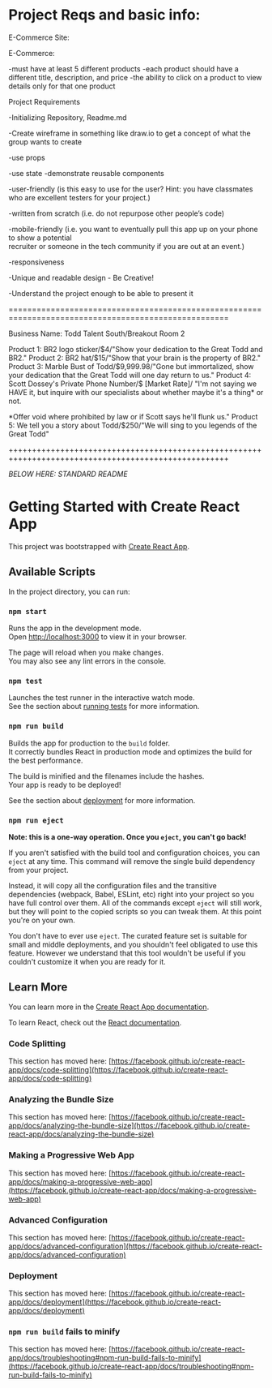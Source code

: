 # Project Reqs and basic info:

E-Commerce Site:

E-Commerce:  

-must have at least 5 different products
-each product should have a different title, description, and price
-the ability to click on a product to view details only for that one product 

Project Requirements

-Initializing Repository, Readme.md

-Create wireframe in something like draw.io to get a concept of what the group wants to create

-use props

-use state 
-demonstrate reusable components

-user-friendly (is this easy to use for the user? Hint: you have classmates who are excellent testers for your project.) 

-written from scratch (i.e. do not repurpose other people’s code) 

-mobile-friendly (i.e. you want to eventually pull this app up on your phone to show a potential    
    recruiter or someone in the tech community if you are out at an event.) 

-responsiveness 

-Unique and readable design - Be Creative!

-Understand the project enough to be able to present it

=====================================================================================================

Business Name: Todd Talent South/Breakout Room 2

Product 1: BR2 logo sticker/$4/"Show your dedication to the Great Todd and BR2."
Product 2: BR2 hat/$15/"Show that your brain is the property of BR2."
Product 3: Marble Bust of Todd/$9,999.98/"Gone but immortalized, show your dedication that the Great Todd will one day return to us."
Product 4: Scott Dossey's Private Phone Number/$ [Market Rate]/ "I'm not saying we HAVE it, but inquire with our specialists about whether maybe it's a thing* or not.

*Offer void where prohibited by law or if Scott says he'll flunk us."
Product 5: We tell you a story about Todd/$250/"We will sing to you legends of the Great Todd"

+++++++++++++++++++++++++++++++++++++++++++++++++++++++++++++++++++++++++++++++++++++++++++++++++++++









*BELOW HERE: STANDARD README*

# Getting Started with Create React App

This project was bootstrapped with [Create React App](https://github.com/facebook/create-react-app).

## Available Scripts

In the project directory, you can run:

### `npm start`

Runs the app in the development mode.\
Open [http://localhost:3000](http://localhost:3000) to view it in your browser.

The page will reload when you make changes.\
You may also see any lint errors in the console.

### `npm test`

Launches the test runner in the interactive watch mode.\
See the section about [running tests](https://facebook.github.io/create-react-app/docs/running-tests) for more information.

### `npm run build`

Builds the app for production to the `build` folder.\
It correctly bundles React in production mode and optimizes the build for the best performance.

The build is minified and the filenames include the hashes.\
Your app is ready to be deployed!

See the section about [deployment](https://facebook.github.io/create-react-app/docs/deployment) for more information.

### `npm run eject`

**Note: this is a one-way operation. Once you `eject`, you can't go back!**

If you aren't satisfied with the build tool and configuration choices, you can `eject` at any time. This command will remove the single build dependency from your project.

Instead, it will copy all the configuration files and the transitive dependencies (webpack, Babel, ESLint, etc) right into your project so you have full control over them. All of the commands except `eject` will still work, but they will point to the copied scripts so you can tweak them. At this point you're on your own.

You don't have to ever use `eject`. The curated feature set is suitable for small and middle deployments, and you shouldn't feel obligated to use this feature. However we understand that this tool wouldn't be useful if you couldn't customize it when you are ready for it.

## Learn More

You can learn more in the [Create React App documentation](https://facebook.github.io/create-react-app/docs/getting-started).

To learn React, check out the [React documentation](https://reactjs.org/).

### Code Splitting

This section has moved here: [https://facebook.github.io/create-react-app/docs/code-splitting](https://facebook.github.io/create-react-app/docs/code-splitting)

### Analyzing the Bundle Size

This section has moved here: [https://facebook.github.io/create-react-app/docs/analyzing-the-bundle-size](https://facebook.github.io/create-react-app/docs/analyzing-the-bundle-size)

### Making a Progressive Web App

This section has moved here: [https://facebook.github.io/create-react-app/docs/making-a-progressive-web-app](https://facebook.github.io/create-react-app/docs/making-a-progressive-web-app)

### Advanced Configuration

This section has moved here: [https://facebook.github.io/create-react-app/docs/advanced-configuration](https://facebook.github.io/create-react-app/docs/advanced-configuration)

### Deployment

This section has moved here: [https://facebook.github.io/create-react-app/docs/deployment](https://facebook.github.io/create-react-app/docs/deployment)

### `npm run build` fails to minify

This section has moved here: [https://facebook.github.io/create-react-app/docs/troubleshooting#npm-run-build-fails-to-minify](https://facebook.github.io/create-react-app/docs/troubleshooting#npm-run-build-fails-to-minify)
